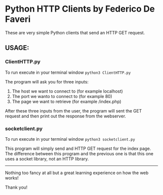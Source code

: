 # Python HTTP Clients by Federico De Faveri

These are very simple Python clients that send an HTTP GET request.

## USAGE:

###  ClientHTTP.py

To run execute in your terminal window `python3 ClientHTTP.py`

The program will ask you for three inputs:
1. The host we want to connect to (for example localhost)
2. The port we wanto to connect to (for example 80)
3. The page we want to retrieve (for example /index.php)

After these three inputs from the user, the program will sent the GET request and then print out the response from the webserver.

### socketclient.py

To run execute in your terminal window `python3 socketclient.py`

This program will simply send and HTTP GET request for the index page. The difference between this program and the previous one is that this one uses a socket library, not an HTTP library.

----

Nothing too fancy at all but a great learning experience on how the web works!

Thank you!
